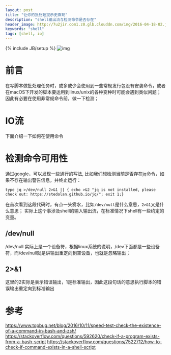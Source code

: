```yaml
---
layout: post
title: "让你的批处理提示更直观"
description: "shell输出流与检测命令是否存在"
header_image: http://7u2jir.com1.z0.glb.clouddn.com/img/2016-04-18-02.jpg
keywords: "shell"
tags: [shell, io]
---
```

{% include JB/setup %}
![img](http://7u2jir.com1.z0.glb.clouddn.com/img/2016-04-18-02.jpg)

# 前言

在写脚本做批处理任务时，或多或少会使用到一些常规发行包没有安装命令，或者在macOS下开发的脚本要运用到linux/unix的各种变种时可能会遇到类似问题；
因此有必要在使用非常规命令前，做一下检测；

# IO流
下面介绍一下如何在使用命令

# 检测命令可用性

通过google，可以发现一些通行的写法, 比如我们想检测当前是否存在jq命令，如果不存在输出警告信息，并终止运行：

```shell
type jq >/dev/null 2>&1 || { echo >&2 "jq is not installed, please check out: https://stedolan.github.io/jq/"; exit 1;}
```

在首次看到这段代码时，有点一头雾水，比如`/dev/null`是什么意思，`2>&1`又是什么意思；
实际上这个事涉及shell的输入输出流，在标准情况下shell有一些约定的变量。

## /dev/null

/dev/null 实际上是一个设备符，根据linux系统的说明，/dev下面都是一些设备符，而/dev/null就是讲输出重定向到空设备，也就是忽略输出；

## 2>&1

这里的2实际是表示错误输出，1是标准输出，因此这段句话的意思执行脚本的错误输出重定向到标准输出


# 参考
https://www.topbug.net/blog/2016/10/11/speed-test-check-the-existence-of-a-command-in-bash-and-zsh/
https://stackoverflow.com/questions/592620/check-if-a-program-exists-from-a-bash-script
https://stackoverflow.com/questions/7522712/how-to-check-if-command-exists-in-a-shell-script
